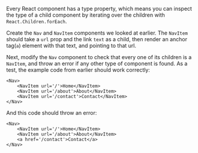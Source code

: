 Every React component has a type property, which means you can inspect
the type of a child component by iterating over the children with
`React.Children.forEach`.  

Create the `Nav` and `NavItem` components we looked at earlier. The `NavItem`
should take a `url` prop and the link `text` as a child, then render an anchor tag(`a`)
element with that text, and pointing to that url.  

Next, modify the `Nav` component to check that every one of its children is a
`NavItem`, and throw an error if any other type of component is found.
As a test, the example code from earlier should work correctly:  

    <Nav>
        <NavItem url='/'>Home</NavItem>
        <NavItem url='/about'>About</NavItem>
        <NavItem url='/contact'>Contact</NavItem>
    </Nav>
And this code should throw an error:  

    <Nav>
        <NavItem url='/'>Home</NavItem>
        <NavItem url='/about'>About</NavItem>
        <a href='/contact'>Contact</a>
    </Nav>